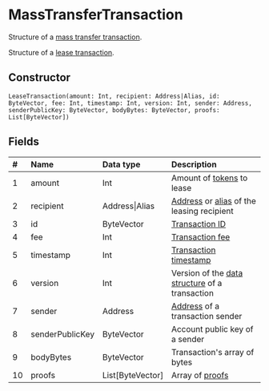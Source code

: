 # MassTransferTransaction

Structure of a [mass transfer transaction]().

Structure of a [lease transaction](/en/blockchain/transaction-type/lease-transaction.md).

## Constructor

``` ride
LeaseTransaction(amount: Int, recipient: Address|Alias, id: ByteVector, fee: Int, timestamp: Int, version: Int, sender: Address, senderPublicKey: ByteVector, bodyBytes: ByteVector, proofs: List[ByteVector])
```

## Fields

| # | Name | Data type | Description |
| :--- | :--- | :--- | :--- |
| 1 | amount | Int | Amount of [tokens](/blockchain/token.md) to lease |
| 2 | recipient | Address&#124;Alias | [Address](/blockchain/address.md) or [alias](/blockchain/alias.md) of the leasing recipient |
| 3 | id | ByteVector | [Transaction ID](/blockchain/transaction/transaction-id.md) |
| 4 | fee | Int | [Transaction fee](/blockchain/transaction-fee.md) |
| 5 | timestamp | Int | [Transaction timestamp](/blockchain/transaction/transaction-timestamp.md) |
| 6 | version | Int | Version of the [data structure](/blockchain/binary-format/transaction-binary-format.md) of a transaction |
| 7 | sender | Address | [Address](/blockchain/address.md) of a transaction sender |
| 8 | senderPublicKey | ByteVector | Account public key of a sender |
| 9 | bodyBytes | ByteVector | Transaction's array of bytes |
| 10 | proofs | List[ByteVector] | Array of [proofs](/blockchain/transaction-proof.md) |
